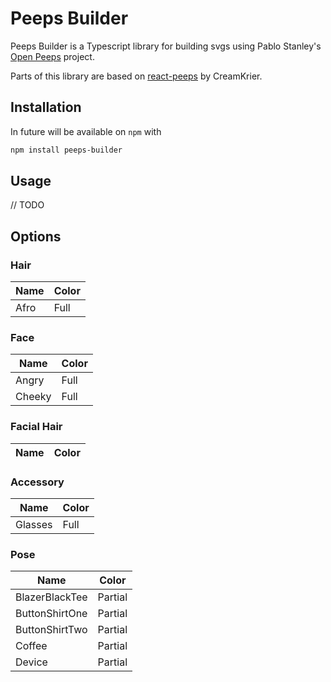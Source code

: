 # Peeps Builder

Peeps Builder is a Typescript library for building svgs using Pablo Stanley's [Open Peeps](https://www.openpeeps.com/) project.

Parts of this library are based on [react-peeps](https://github.com/CeamKrier/react-peeps) by CreamKrier.

## Installation
In future will be available on `npm` with
``` bash
npm install peeps-builder
```

## Usage
// TODO

## Options

### Hair
|Name|Color|
|-----|-----|
|Afro |Full |

### Face
|Name|Color|
|-----|-----|
|Angry|Full |
|Cheeky|Full |

### Facial Hair
|Name|Color|
|-----|-----|

### Accessory
|Name|Color|
|-----|-----|
|Glasses|Full |

### Pose
|Name|Color|
|-----|-----|
|BlazerBlackTee|Partial|
|ButtonShirtOne|Partial|
|ButtonShirtTwo|Partial|
|Coffee|Partial|
|Device|Partial|